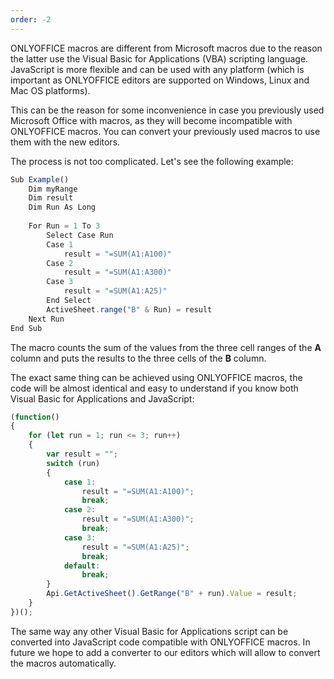 ```yaml
---
order: -2
---
```


ONLYOFFICE macros are different from Microsoft macros due to the reason the latter use the Visual Basic for Applications (VBA) scripting language. JavaScript is more flexible and can be used with any platform (which is important as ONLYOFFICE editors are supported on Windows, Linux and Mac OS platforms).

This can be the reason for some inconvenience in case you previously used Microsoft Office with macros, as they will become incompatible with ONLYOFFICE macros. You can convert your previously used macros to use them with the new editors.

The process is not too complicated. Let's see the following example:

``` javascript
Sub Example()
    Dim myRange
    Dim result
    Dim Run As Long
 
    For Run = 1 To 3
        Select Case Run
        Case 1
            result = "=SUM(A1:A100)"
        Case 2
            result = "=SUM(A1:A300)"
        Case 3
            result = "=SUM(A1:A25)"
        End Select
        ActiveSheet.range("B" & Run) = result
    Next Run
End Sub
```

The macro counts the sum of the values from the three cell ranges of the **A** column and puts the results to the three cells of the **B** column.

The exact same thing can be achieved using ONLYOFFICE macros, the code will be almost identical and easy to understand if you know both Visual Basic for Applications and JavaScript:

``` javascript
(function()
{
    for (let run = 1; run <= 3; run++)
    {
        var result = "";
        switch (run)
        {
            case 1:
                result = "=SUM(A1:A100)";
                break;
            case 2:
                result = "=SUM(A1:A300)";
                break;
            case 3:
                result = "=SUM(A1:A25)";
                break;
            default:
                break;
        }
        Api.GetActiveSheet().GetRange("B" + run).Value = result;
    }
})();
```

The same way any other Visual Basic for Applications script can be converted into JavaScript code compatible with ONLYOFFICE macros. In future we hope to add a converter to our editors which will allow to convert the macros automatically.

